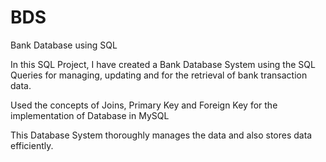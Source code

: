 # BDS
Bank Database using SQL

In this SQL Project, I have created a Bank Database System using the SQL Queries for managing, updating and for the retrieval of bank transaction data.

Used the concepts of Joins, Primary Key and Foreign Key for the implementation of Database in MySQL

This Database System thoroughly manages the data and also stores data efficiently.
